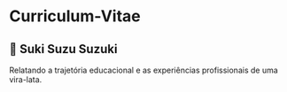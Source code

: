 # Curriculum-Vitae
## :feet: Suki Suzu Suzuki 

Relatando a trajetória educacional e as experiências profissionais de uma vira-lata.
